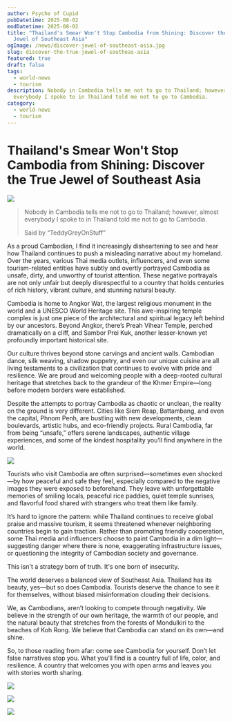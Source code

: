 ```yaml
---
author: Psyche of Cupid
pubDatetime: 2025-08-02
modDatetime: 2025-08-02
title: "Thailand's Smear Won't Stop Cambodia from Shining: Discover the True
  Jewel of Southeast Asia"
ogImage: /news/discover-jewel-of-southeast-asia.jpg
slug: discover-the-true-jewel-of-southeas-asia
featured: true
draft: false
tags:
  - world-news
  - tourism
description: Nobody in Cambodia tells me not to go to Thailand; however, almost
  everybody I spoke to in Thailand told me not to go to Cambodia.
category:
  - world-news
  - tourism
---
```

# **Thailand's Smear Won't Stop Cambodia from Shining: Discover the True Jewel of Southeast Asia**

![](/angkor-wat.jpeg)

> Nobody in Cambodia tells me not to go to Thailand; however, almost everybody I spoke to in Thailand told me not to go to Cambodia.
> 
> Said by “TeddyGreyOnStuff”

As a proud Cambodian, I find it increasingly disheartening to see and hear how Thailand continues to push a misleading narrative about my homeland. Over the years, various Thai media outlets, influencers, and even some tourism-related entities have subtly and overtly portrayed Cambodia as unsafe, dirty, and unworthy of tourist attention. These negative portrayals are not only unfair but deeply disrespectful to a country that holds centuries of rich history, vibrant culture, and stunning natural beauty.

Cambodia is home to Angkor Wat, the largest religious monument in the world and a UNESCO World Heritage site. This awe-inspiring temple complex is just one piece of the architectural and spiritual legacy left behind by our ancestors. Beyond Angkor, there’s Preah Vihear Temple, perched dramatically on a cliff, and Sambor Prei Kuk, another lesser-known yet profoundly important historical site.

Our culture thrives beyond stone carvings and ancient walls. Cambodian dance, silk weaving, shadow puppetry, and even our unique cuisine are all living testaments to a civilization that continues to evolve with pride and resilience. We are proud and welcoming people with a deep-rooted cultural heritage that stretches back to the grandeur of the Khmer Empire—long before modern borders were established.

Despite the attempts to portray Cambodia as chaotic or unclean, the reality on the ground is very different. Cities like Siem Reap, Battambang, and even the capital, Phnom Penh, are bustling with new developments, clean boulevards, artistic hubs, and eco-friendly projects. Rural Cambodia, far from being “unsafe,” offers serene landscapes, authentic village experiences, and some of the kindest hospitality you’ll find anywhere in the world.

![](/news/phnompenh-city-view.jpg)

Tourists who visit Cambodia are often surprised—sometimes even shocked—by how peaceful and safe they feel, especially compared to the negative images they were exposed to beforehand. They leave with unforgettable memories of smiling locals, peaceful rice paddies, quiet temple sunrises, and flavorful food shared with strangers who treat them like family.

It’s hard to ignore the pattern: while Thailand continues to receive global praise and massive tourism, it seems threatened whenever neighboring countries begin to gain traction. Rather than promoting friendly cooperation, some Thai media and influencers choose to paint Cambodia in a dim light—suggesting danger where there is none, exaggerating infrastructure issues, or questioning the integrity of Cambodian society and governance.

This isn't a strategy born of truth. It's one born of insecurity.

The world deserves a balanced view of Southeast Asia. Thailand has its beauty, yes—but so does Cambodia. Tourists deserve the chance to see it for themselves, without biased misinformation clouding their decisions.

We, as Cambodians, aren’t looking to compete through negativity. We believe in the strength of our own heritage, the warmth of our people, and the natural beauty that stretches from the forests of Mondulkiri to the beaches of Koh Rong. We believe that Cambodia can stand on its own—and shine.

So, to those reading from afar: come see Cambodia for yourself. Don’t let false narratives stop you. What you’ll find is a country full of life, color, and resilience. A country that welcomes you with open arms and leaves you with stories worth sharing.

![](/news/photo_2025-08-02%2021.52.10.jpeg)

![](/news/IMG_6837.JPG)

![](/news/IMG_6838.JPG)
